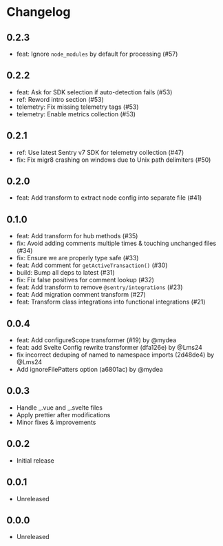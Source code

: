 # Changelog

## 0.2.3

- feat: Ignore `node_modules` by default for processing (#57)

## 0.2.2

- feat: Ask for SDK selection if auto-detection fails (#53)
- ref: Reword intro section (#53)
- telemetry: Fix missing telemetry tags (#53)
- telemetry: Enable metrics collection (#53)

## 0.2.1

- ref: Use latest Sentry v7 SDK for telemetry collection (#47)
- fix: Fix migr8 crashing on windows due to Unix path delimiters (#50)

## 0.2.0

- feat: Add transform to extract node config into separate file (#41)

## 0.1.0

- feat: Add transform for hub methods (#35)
- fix: Avoid adding comments multiple times & touching unchanged files (#34)
- fix: Ensure we are properly type safe (#33)
- feat: Add comment for `getActiveTransaction()` (#30)
- build: Bump all deps to latest (#31)
- fix: Fix false positives for comment lookup (#32)
- feat: Add transform to remove `@sentry/integrations` (#23)
- feat: Add migration comment transform (#27)
- feat: Transform class integrations into functional integrations (#21)

## 0.0.4

- feat: Add configureScope transformer (#19) by @mydea
- feat: add Svelte Config rewrite transformer (dfa126e) by @Lms24
- fix incorrect deduping of named to namespace imports (2d48de4) by @Lms24
- Add ignoreFilePatters option (a6801ac) by @mydea

## 0.0.3

- Handle _.vue and _.svelte files
- Apply prettier after modifications
- Minor fixes & improvements

## 0.0.2

- Initial release

## 0.0.1

- Unreleased

## 0.0.0

- Unreleased

